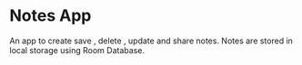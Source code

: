 # Notes App
An app to create save , delete , update and share notes.
Notes are stored in local storage using Room Database.
